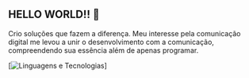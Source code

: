 ## HELLO WORLD!! 👋

Crio soluções que fazem a diferença. Meu interesse pela comunicação digital me levou a unir o desenvolvimento com a comunicação, compreendendo sua essência além de apenas programar.

[![Linguagens e Tecnologias](https://i.postimg.cc/3wcxjS7g/icons8-html-48.png)]

